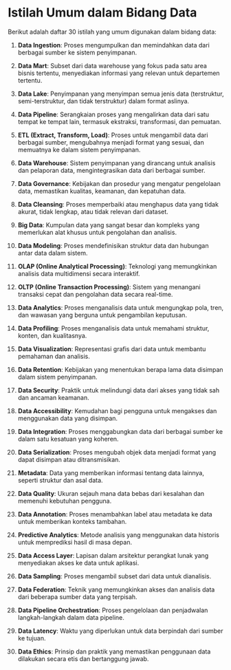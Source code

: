 # Istilah Umum dalam Bidang Data

Berikut adalah daftar 30 istilah yang umum digunakan dalam bidang data:

1. **Data Ingestion**: Proses mengumpulkan dan memindahkan data dari berbagai sumber ke sistem penyimpanan.

2. **Data Mart**: Subset dari data warehouse yang fokus pada satu area bisnis tertentu, menyediakan informasi yang relevan untuk departemen tertentu.

3. **Data Lake**: Penyimpanan yang menyimpan semua jenis data (terstruktur, semi-terstruktur, dan tidak terstruktur) dalam format aslinya.

4. **Data Pipeline**: Serangkaian proses yang mengalirkan data dari satu tempat ke tempat lain, termasuk ekstraksi, transformasi, dan pemuatan.

5. **ETL (Extract, Transform, Load)**: Proses untuk mengambil data dari berbagai sumber, mengubahnya menjadi format yang sesuai, dan memuatnya ke dalam sistem penyimpanan.

6. **Data Warehouse**: Sistem penyimpanan yang dirancang untuk analisis dan pelaporan data, mengintegrasikan data dari berbagai sumber.

7. **Data Governance**: Kebijakan dan prosedur yang mengatur pengelolaan data, memastikan kualitas, keamanan, dan kepatuhan data.

8. **Data Cleansing**: Proses memperbaiki atau menghapus data yang tidak akurat, tidak lengkap, atau tidak relevan dari dataset.

9. **Big Data**: Kumpulan data yang sangat besar dan kompleks yang memerlukan alat khusus untuk pengolahan dan analisis.

10. **Data Modeling**: Proses mendefinisikan struktur data dan hubungan antar data dalam sistem.

11. **OLAP (Online Analytical Processing)**: Teknologi yang memungkinkan analisis data multidimensi secara interaktif.

12. **OLTP (Online Transaction Processing)**: Sistem yang menangani transaksi cepat dan pengolahan data secara real-time.

13. **Data Analytics**: Proses menganalisis data untuk mengungkap pola, tren, dan wawasan yang berguna untuk pengambilan keputusan.

14. **Data Profiling**: Proses menganalisis data untuk memahami struktur, konten, dan kualitasnya.

15. **Data Visualization**: Representasi grafis dari data untuk membantu pemahaman dan analisis.

16. **Data Retention**: Kebijakan yang menentukan berapa lama data disimpan dalam sistem penyimpanan.

17. **Data Security**: Praktik untuk melindungi data dari akses yang tidak sah dan ancaman keamanan.

18. **Data Accessibility**: Kemudahan bagi pengguna untuk mengakses dan menggunakan data yang disimpan.

19. **Data Integration**: Proses menggabungkan data dari berbagai sumber ke dalam satu kesatuan yang koheren.

20. **Data Serialization**: Proses mengubah objek data menjadi format yang dapat disimpan atau ditransmisikan.

21. **Metadata**: Data yang memberikan informasi tentang data lainnya, seperti struktur dan asal data.

22. **Data Quality**: Ukuran sejauh mana data bebas dari kesalahan dan memenuhi kebutuhan pengguna.

23. **Data Annotation**: Proses menambahkan label atau metadata ke data untuk memberikan konteks tambahan.

24. **Predictive Analytics**: Metode analisis yang menggunakan data historis untuk memprediksi hasil di masa depan.

25. **Data Access Layer**: Lapisan dalam arsitektur perangkat lunak yang menyediakan akses ke data untuk aplikasi.

26. **Data Sampling**: Proses mengambil subset dari data untuk dianalisis.

27. **Data Federation**: Teknik yang memungkinkan akses dan analisis data dari beberapa sumber data yang terpisah.

28. **Data Pipeline Orchestration**: Proses pengelolaan dan penjadwalan langkah-langkah dalam data pipeline.

29. **Data Latency**: Waktu yang diperlukan untuk data berpindah dari sumber ke tujuan.

30. **Data Ethics**: Prinsip dan praktik yang memastikan penggunaan data dilakukan secara etis dan bertanggung jawab.
